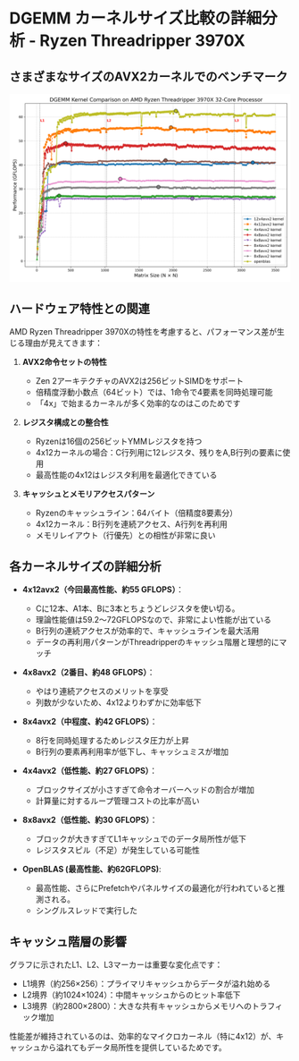 # DGEMM カーネルサイズ比較の詳細分析 - Ryzen Threadripper 3970X


## さまざまなサイズのAVX2カーネルでのベンチマーク
![DGEMM ベンチマークプロット](17/all_kernels_comparison.png)

## ハードウェア特性との関連

AMD Ryzen Threadripper 3970Xの特性を考慮すると、パフォーマンス差が生じる理由が見えてきます：

1. **AVX2命令セットの特性**
   - Zen 2アーキテクチャのAVX2は256ビットSIMDをサポート
   - 倍精度浮動小数点（64ビット）では、1命令で4要素を同時処理可能
   - 「4x」で始まるカーネルが多く効率的なのはこのためです

2. **レジスタ構成との整合性**
   - Ryzenは16個の256ビットYMMレジスタを持つ
   - 4x12カーネルの場合：C行列用に12レジスタ、残りをA,B行列の要素に使用
   - 最高性能の4x12はレジスタ利用を最適化できている

3. **キャッシュとメモリアクセスパターン**
   - Ryzenのキャッシュライン：64バイト（倍精度8要素分）
   - 4x12カーネル：B行列を連続アクセス、A行列を再利用
   - メモリレイアウト（行優先）との相性が非常に良い

## 各カーネルサイズの詳細分析

- **4x12avx2（今回最高性能、約55 GFLOPS）**：
  - Cに12本、A1本、Bに3本とちょうどレジスタを使い切る。
  - 理論性能値は59.2～72GFLOPSなので、非常によい性能が出ている
  - B行列の連続アクセスが効率的で、キャッシュラインを最大活用
  - データの再利用パターンがThreadripperのキャッシュ階層と理想的にマッチ
    
- **4x8avx2（2番目、約48 GFLOPS）**：
  - やはり連続アクセスのメリットを享受
  - 列数が少ないため、4x12よりわずかに効率低下

- **8x4avx2（中程度、約42 GFLOPS）**：
  - 8行を同時処理するためレジスタ圧力が上昇
  - B行列の要素再利用率が低下し、キャッシュミスが増加

- **4x4avx2（低性能、約27 GFLOPS）**：
  - ブロックサイズが小さすぎて命令オーバーヘッドの割合が増加
  - 計算量に対するループ管理コストの比率が高い

- **8x8avx2（低性能、約30 GFLOPS）**：
  - ブロックが大きすぎてL1キャッシュでのデータ局所性が低下
  - レジスタスピル（不足）が発生している可能性
    
- **OpenBLAS (最高性能、約62GFLOPS)**:
  - 最高性能、さらにPrefetchやパネルサイズの最適化が行われていると推測される。
  - シングルスレッドで実行した

## キャッシュ階層の影響

グラフに示されたL1、L2、L3マーカーは重要な変化点です：
- L1境界（約256×256）：プライマリキャッシュからデータが溢れ始める
- L2境界（約1024×1024）：中間キャッシュからのヒット率低下
- L3境界（約2800×2800）：大きな共有キャッシュからメモリへのトラフィック増加

性能差が維持されているのは、効率的なマイクロカーネル（特に4x12）が、キャッシュから溢れてもデータ局所性を提供しているためです。

